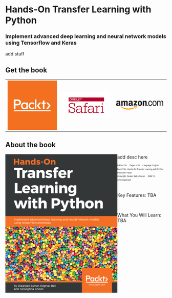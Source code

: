 # Hands-On Transfer Learning with Python 
### Implement advanced deep learning and neural network models using Tensorflow and Keras

add stuff


## Get the book
<table style="width:100%" >
  <tr>
    <td><a target="_blank" href="https://www.packtpub.com/big-data-and-business-intelligence/hands-transfer-learning-python">
    <img src="./media/banners/packt_logo.png" alt="packt" align="left"/>
    </a></td>
    <td><a target="_blank" href="https://www.safaribooksonline.com/library/view/hands-on-transfer-learning/9781788831307">
    <img src="./media/banners/safari_logo.png" alt="safari" align="left"/>
    </a></td>
    <td><a target="_blank" href="https://www.amazon.com/Hands-Transfer-Learning-Python-TensorFlow-ebook/dp/B07CB455BF/ref=zg_bsnr_16977170011_71?_encoding=UTF8&psc=1&refRID=3VS8TYPZGN776BFEZJVG">
      <img src="./media/banners/amazon_logo.png" alt="amazon" align="left"/>
    </a></td>
  </tr>
</table>

## About the book
<a target="_blank" href="#">
  <img src="./media/banners/front_cover.png" alt="Book Cover" width="350" align="left"/>
</a>

add desc here

<div style='font-size:0.5em;'><sup>
Edition: 1st &emsp; Pages: 438 &emsp; Language: English<br/>
Book Title: Hands-On Transfer Learning with Python &emsp; Publisher: Packt<br/>
Copyright: Sarkar, Bali & Ghosh &emsp; ISBN 13: 9781788831307<br/>
</div>


<br/>

Key Features:
 TBA

<br/>

What You Will Learn:
TBA
